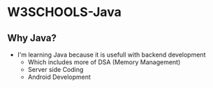 # W3SCHOOLS-Java
## Why Java?
+ I'm learning Java because it is usefull with backend development
   + Which includes more of DSA (Memory Management)
   + Server side Coding
   + Android Development
